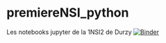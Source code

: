 # premiereNSI_python
Les notebooks jupyter de la 1NSI2 de Durzy
[![Binder](https://mybinder.org/badge_logo.svg)](https://mybinder.org/v2/gh/herve-vasseur/premiereNSI_python/master/)
